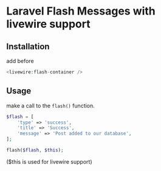 # Laravel Flash Messages with livewire support
## Installation

add before </body>

```php
<livewire:flash-container />
```

## Usage

make a call to the `flash()` function.

```php
$flash = [
    'type' => 'success',
    'title' => 'Success',
    'message' => 'Post added to our database',
];

flash($flash, $this);
```
($this is used for livewire support)
